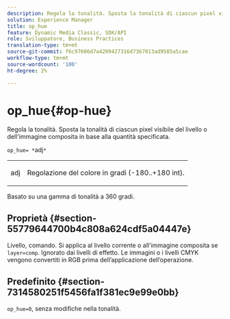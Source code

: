```yaml
---
description: Regola la tonalità. Sposta la tonalità di ciascun pixel visibile del livello o dell'immagine composita in base alla quantità specificata.
solution: Experience Manager
title: op_hue
feature: Dynamic Media Classic, SDK/API
role: Sviluppatore, Business Practices
translation-type: tm+mt
source-git-commit: f6c97606d7a4209427316d7367013ad9585a5cae
workflow-type: tm+mt
source-wordcount: '100'
ht-degree: 2%

---
```



# op_hue{#op-hue}

Regola la tonalità. Sposta la tonalità di ciascun pixel visibile del livello o dell&#39;immagine composita in base alla quantità specificata.

`op_hue= *`adj`*`

<table id="simpletable_7DC7ABA384664BDDAA65B8DEEF7859A8"> 
 <tr class="strow"> 
  <td class="stentry"> <p><span class="varname"> adj</span> </p> </td> 
  <td class="stentry"> <p>Regolazione del colore in gradi (-180..+180 int). </p></td> 
 </tr> 
</table>

Basato su una gamma di tonalità a 360 gradi.

## Proprietà {#section-55779644700b4c808a624cdf5a04447e}

Livello, comando. Si applica al livello corrente o all&#39;immagine composita se `layer=comp`. Ignorato dai livelli di effetto. Le immagini o i livelli CMYK vengono convertiti in RGB prima dell’applicazione dell’operazione.

## Predefinito {#section-7314580251f5456fa1f381ec9e99e0bb}

`op_hue=0`, senza modifiche nella tonalità.
